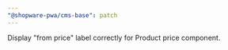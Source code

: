 ```yaml
---
"@shopware-pwa/cms-base": patch
---
```


Display "from price" label correctly for Product price component.
